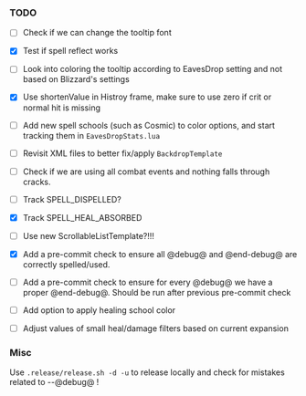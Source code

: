 ### TODO

- [ ] Check if we can change the tooltip font
- [x] Test if spell reflect works
- [ ] Look into coloring the tooltip according to EavesDrop setting and not based on Blizzard's settings
- [x] Use shortenValue in Histroy frame, make sure to use zero if crit or normal hit is missing
- [ ] Add new spell schools (such as Cosmic) to color options, and start tracking them in `EavesDropStats.lua`
- [ ] Revisit XML files to better fix/apply `BackdropTemplate`
- [ ] Check if we are using all combat events and nothing falls through cracks.
- [ ] Track SPELL_DISPELLED?
- [x] Track SPELL_HEAL_ABSORBED
- [ ] Use new ScrollableListTemplate?!!!
- [x] Add a pre-commit check to ensure all @debug@ and @end-debug@ are correctly spelled/used.
- [ ] Add a pre-commit check to ensure for every @debug@ we have a proper @end-debug@. Should be run after previous pre-commit check
- [ ] Add option to apply healing school color
- [ ] Adjust values of small heal/damage filters based on current expansion


### Misc

Use `.release/release.sh -d -u` to release locally and check for mistakes related to --@debug@ !